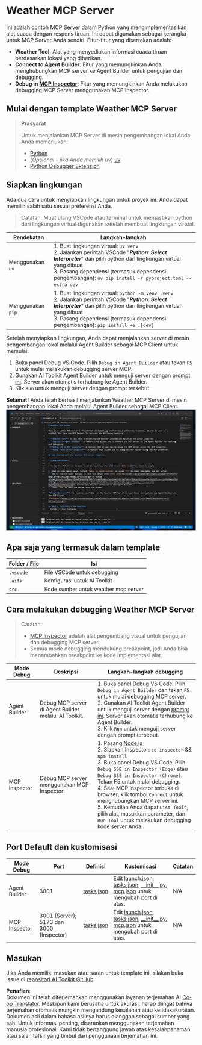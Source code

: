 <!--
CO_OP_TRANSLATOR_METADATA:
{
  "original_hash": "999c5e7623c1e2d5e5a07c2feb39eb67",
  "translation_date": "2025-06-10T06:34:21+00:00",
  "source_file": "10-StreamliningAIWorkflowsBuildingAnMCPServerWithAIToolkit/lab3/code/weather_mcp/README.md",
  "language_code": "id"
}
-->
# Weather MCP Server

Ini adalah contoh MCP Server dalam Python yang mengimplementasikan alat cuaca dengan respons tiruan. Ini dapat digunakan sebagai kerangka untuk MCP Server Anda sendiri. Fitur-fitur yang disertakan adalah:

- **Weather Tool**: Alat yang menyediakan informasi cuaca tiruan berdasarkan lokasi yang diberikan.
- **Connect to Agent Builder**: Fitur yang memungkinkan Anda menghubungkan MCP server ke Agent Builder untuk pengujian dan debugging.
- **Debug in [MCP Inspector](https://github.com/modelcontextprotocol/inspector)**: Fitur yang memungkinkan Anda melakukan debugging MCP Server menggunakan MCP Inspector.

## Mulai dengan template Weather MCP Server

> **Prasyarat**
>
> Untuk menjalankan MCP Server di mesin pengembangan lokal Anda, Anda memerlukan:
>
> - [Python](https://www.python.org/)
> - (*Opsional - jika Anda memilih uv*) [uv](https://github.com/astral-sh/uv)
> - [Python Debugger Extension](https://marketplace.visualstudio.com/items?itemName=ms-python.debugpy)

## Siapkan lingkungan

Ada dua cara untuk menyiapkan lingkungan untuk proyek ini. Anda dapat memilih salah satu sesuai preferensi Anda.

> Catatan: Muat ulang VSCode atau terminal untuk memastikan python dari lingkungan virtual digunakan setelah membuat lingkungan virtual.

| Pendekatan | Langkah-langkah |
| -------- | ----- |
| Menggunakan `uv` | 1. Buat lingkungan virtual: `uv venv` <br>2. Jalankan perintah VSCode "***Python: Select Interpreter***" dan pilih python dari lingkungan virtual yang dibuat <br>3. Pasang dependensi (termasuk dependensi pengembangan): `uv pip install -r pyproject.toml --extra dev` |
| Menggunakan `pip` | 1. Buat lingkungan virtual: `python -m venv .venv` <br>2. Jalankan perintah VSCode "***Python: Select Interpreter***" dan pilih python dari lingkungan virtual yang dibuat<br>3. Pasang dependensi (termasuk dependensi pengembangan): `pip install -e .[dev]` |

Setelah menyiapkan lingkungan, Anda dapat menjalankan server di mesin pengembangan lokal melalui Agent Builder sebagai MCP Client untuk memulai:
1. Buka panel Debug VS Code. Pilih `Debug in Agent Builder` atau tekan `F5` untuk mulai melakukan debugging server MCP.
2. Gunakan AI Toolkit Agent Builder untuk menguji server dengan [prompt ini](../../../../../../../../../../../open_prompt_builder). Server akan otomatis terhubung ke Agent Builder.
3. Klik `Run` untuk menguji server dengan prompt tersebut.

**Selamat!** Anda telah berhasil menjalankan Weather MCP Server di mesin pengembangan lokal Anda melalui Agent Builder sebagai MCP Client.
![DebugMCP](https://raw.githubusercontent.com/microsoft/windows-ai-studio-templates/refs/heads/dev/mcpServers/mcp_debug.gif)

## Apa saja yang termasuk dalam template

| Folder / File| Isi                                     |
| ------------ | -------------------------------------------- |
| `.vscode`    | File VSCode untuk debugging                   |
| `.aitk`      | Konfigurasi untuk AI Toolkit                |
| `src`        | Kode sumber untuk weather mcp server   |

## Cara melakukan debugging Weather MCP Server

> Catatan:
> - [MCP Inspector](https://github.com/modelcontextprotocol/inspector) adalah alat pengembang visual untuk pengujian dan debugging MCP server.
> - Semua mode debugging mendukung breakpoint, jadi Anda bisa menambahkan breakpoint ke kode implementasi alat.

| Mode Debug | Deskripsi | Langkah-langkah debugging |
| ---------- | ----------- | --------------- |
| Agent Builder | Debug MCP server di Agent Builder melalui AI Toolkit. | 1. Buka panel Debug VS Code. Pilih `Debug in Agent Builder` dan tekan `F5` untuk mulai debugging MCP server.<br>2. Gunakan AI Toolkit Agent Builder untuk menguji server dengan [prompt ini](../../../../../../../../../../../open_prompt_builder). Server akan otomatis terhubung ke Agent Builder.<br>3. Klik `Run` untuk menguji server dengan prompt tersebut. |
| MCP Inspector | Debug MCP server menggunakan MCP Inspector. | 1. Pasang [Node.js](https://nodejs.org/)<br> 2. Siapkan Inspector: `cd inspector` && `npm install` <br> 3. Buka panel Debug VS Code. Pilih `Debug SSE in Inspector (Edge)` atau `Debug SSE in Inspector (Chrome)`. Tekan F5 untuk mulai debugging.<br> 4. Saat MCP Inspector terbuka di browser, klik tombol `Connect` untuk menghubungkan MCP server ini.<br> 5. Kemudian Anda dapat `List Tools`, pilih alat, masukkan parameter, dan `Run Tool` untuk melakukan debugging kode server Anda.<br> |

## Port Default dan kustomisasi

| Mode Debug | Port | Definisi | Kustomisasi | Catatan |
| ---------- | ----- | ------------ | -------------- |-------------- |
| Agent Builder | 3001 | [tasks.json](../../../../../../10-StreamliningAIWorkflowsBuildingAnMCPServerWithAIToolkit/lab3/code/weather_mcp/.vscode/tasks.json) | Edit [launch.json](../../../../../../10-StreamliningAIWorkflowsBuildingAnMCPServerWithAIToolkit/lab3/code/weather_mcp/.vscode/launch.json), [tasks.json](../../../../../../10-StreamliningAIWorkflowsBuildingAnMCPServerWithAIToolkit/lab3/code/weather_mcp/.vscode/tasks.json), [\_\_init\_\_.py](../../../../../../10-StreamliningAIWorkflowsBuildingAnMCPServerWithAIToolkit/lab3/code/weather_mcp/src/__init__.py), [mcp.json](../../../../../../10-StreamliningAIWorkflowsBuildingAnMCPServerWithAIToolkit/lab3/code/weather_mcp/.aitk/mcp.json) untuk mengubah port di atas. | N/A |
| MCP Inspector | 3001 (Server); 5173 dan 3000 (Inspector) | [tasks.json](../../../../../../10-StreamliningAIWorkflowsBuildingAnMCPServerWithAIToolkit/lab3/code/weather_mcp/.vscode/tasks.json) | Edit [launch.json](../../../../../../10-StreamliningAIWorkflowsBuildingAnMCPServerWithAIToolkit/lab3/code/weather_mcp/.vscode/launch.json), [tasks.json](../../../../../../10-StreamliningAIWorkflowsBuildingAnMCPServerWithAIToolkit/lab3/code/weather_mcp/.vscode/tasks.json), [\_\_init\_\_.py](../../../../../../10-StreamliningAIWorkflowsBuildingAnMCPServerWithAIToolkit/lab3/code/weather_mcp/src/__init__.py), [mcp.json](../../../../../../10-StreamliningAIWorkflowsBuildingAnMCPServerWithAIToolkit/lab3/code/weather_mcp/.aitk/mcp.json) untuk mengubah port di atas.| N/A |

## Masukan

Jika Anda memiliki masukan atau saran untuk template ini, silakan buka issue di [repositori AI Toolkit GitHub](https://github.com/microsoft/vscode-ai-toolkit/issues)

**Penafian**:  
Dokumen ini telah diterjemahkan menggunakan layanan terjemahan AI [Co-op Translator](https://github.com/Azure/co-op-translator). Meskipun kami berusaha untuk akurasi, harap diingat bahwa terjemahan otomatis mungkin mengandung kesalahan atau ketidakakuratan. Dokumen asli dalam bahasa aslinya harus dianggap sebagai sumber yang sah. Untuk informasi penting, disarankan menggunakan terjemahan manusia profesional. Kami tidak bertanggung jawab atas kesalahpahaman atau salah tafsir yang timbul dari penggunaan terjemahan ini.
